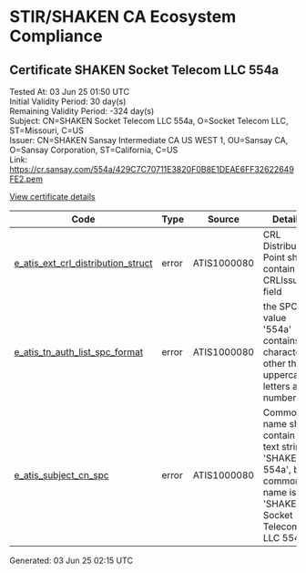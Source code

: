 # STIR/SHAKEN CA Ecosystem Compliance

## Certificate SHAKEN Socket Telecom LLC 554a

Tested At: 03 Jun 25 01:50 UTC\
Initial Validity Period: 30 day(s)\
Remaining Validity Period: -324 day(s)\
Subject: CN=SHAKEN Socket Telecom LLC 554a, O=Socket Telecom LLC, ST=Missouri, C=US\
Issuer: CN=SHAKEN Sansay Intermediate CA US WEST 1, OU=Sansay CA, O=Sansay Corporation, ST=California, C=US\
Link: https://cr.sansay.com/554a/429C7C70711E3820F0B8E1DEAE6FF32622649FE2.pem

[View certificate details](https://x509.io/?cert=MIICyzCCAnCgAwIBAgIUQpx8cHEeOCDwuOHerm%2FzJiJkn%2BIwCgYIKoZIzj0EAwIwgYUxCzAJBgNVBAYTAlVTMRMwEQYDVQQIDApDYWxpZm9ybmlhMRswGQYDVQQKDBJTYW5zYXkgQ29ycG9yYXRpb24xEjAQBgNVBAsMCVNhbnNheSBDQTEwMC4GA1UEAwwnU0hBS0VOIFNhbnNheSBJbnRlcm1lZGlhdGUgQ0EgVVMgV0VTVCAxMB4XDTI0MDYxMzIwNTg1MFoXDTI0MDcxMzIwNTg1MFowZjELMAkGA1UEBhMCVVMxETAPBgNVBAgMCE1pc3NvdXJpMRswGQYDVQQKDBJTb2NrZXQgVGVsZWNvbSBMTEMxJzAlBgNVBAMMHlNIQUtFTiBTb2NrZXQgVGVsZWNvbSBMTEMgNTU0YTBZMBMGByqGSM49AgEGCCqGSM49AwEHA0IABJVzNFwGlHsxP3OQ7SqTs35lJw8Dkpv8MuvRgqt0kyrR4AXno9%2FeRzyx36RDh1fC8jK%2BiHSt4Vh2hIW4RdU1zVKjgdswgdgwFgYIKwYBBQUHARoECjAIoAYWBDU1NGEwFwYDVR0gBBAwDjAMBgpghkgBhv8JAQEEMB0GA1UdDgQWBBRWElWJAtp3FKmg4TeSVyQW%2BjwfbjAfBgNVHSMEGDAWgBSs05P1Q0PMCr5FWBcTfZJ83MMBRjBHBgNVHR8EQDA%2BMDygOqA4hjZodHRwczovL2F1dGhlbnRpY2F0ZS1hcGkuaWNvbmVjdGl2LmNvbS9kb3dubG9hZC92MS9jcmwwDAYDVR0TAQH%2FBAIwADAOBgNVHQ8BAf8EBAMCB4AwCgYIKoZIzj0EAwIDSQAwRgIhAM4IUSl0J7zvc%2BHAUpnIoUBjNWhMO9uShdyd9%2F8MLW9TAiEAxr6C8hqwxpdt%2BRm5qAbDXq8f6HKbTKOv9Vf88Tp%2FW0c%3D)

| Code | Type | Source | Details |
|------|------|--------|---------|
| [e_atis_ext_crl_distribution_struct](../../ISSUES/e_atis_ext_crl_distribution_struct/README.md) | error | ATIS1000080 | CRL Distribution Point shall contain a CRLIssuer field |
| [e_atis_tn_auth_list_spc_format](../../ISSUES/e_atis_tn_auth_list_spc_format/README.md) | error | ATIS1000080 | the SPC value '554a' contains characters other than uppercase letters and numbers |
| [e_atis_subject_cn_spc](../../ISSUES/e_atis_subject_cn_spc/README.md) | error | ATIS1000080 | Common name shall contain the text string 'SHAKEN 554a', but common name is 'SHAKEN Socket Telecom LLC 554a' |


Generated: 03 Jun 25 02:15 UTC